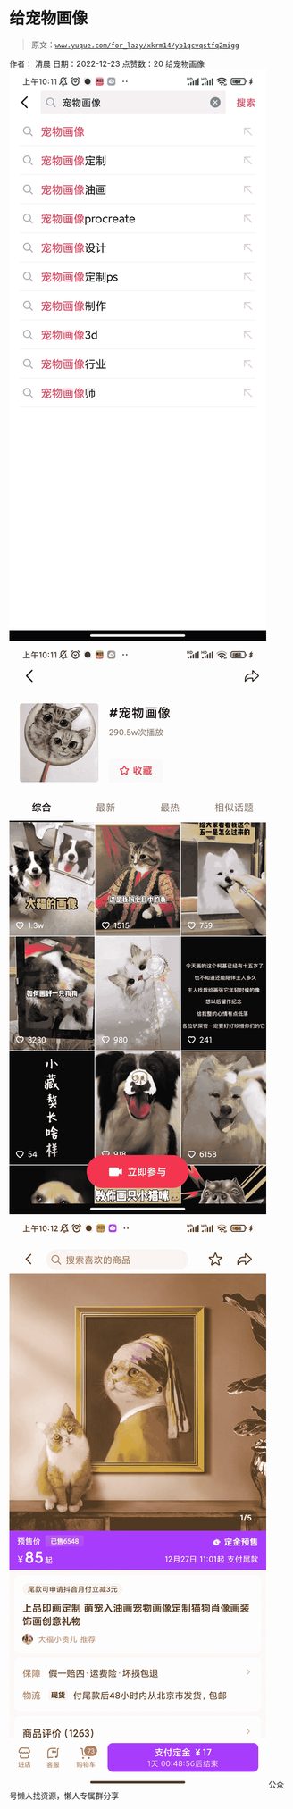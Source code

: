 # 给宠物画像

> 原文：[`www.yuque.com/for_lazy/xkrm14/yb1qcvqstfq2migg`](https://www.yuque.com/for_lazy/xkrm14/yb1qcvqstfq2migg)

<ne-p id="uc637f28f" data-lake-id="uc637f28f"><ne-text id="u5804d512">作者： 清晨</ne-text></ne-p> <ne-p id="u10da4efb" data-lake-id="u10da4efb"><ne-text id="u38bcfe88">日期：2022-12-23</ne-text></ne-p> <ne-p id="u6f34666f" data-lake-id="u6f34666f"><ne-text id="u8944fa3a">点赞数：</ne-text><ne-text id="uf283e13a" ne-bold="true">20</ne-text></ne-p> <ne-hole id="u976217a2" data-lake-id="u976217a2"><ne-card data-card-name="hr" data-card-type="block" id="hK2vQ" data-event-boundary="card"><ne-p id="ua91ba034" data-lake-id="ua91ba034"><ne-text id="ub912bb75">给宠物画像</ne-text></ne-p> <ne-p id="ub624b64d" data-lake-id="ub624b64d"><ne-card data-card-name="image" data-card-type="inline" id="NbxOL" data-event-boundary="card">![](img/d589adc887381c5c0f4d8ac85a1a37c5.png)</ne-card></ne-p> <ne-p id="u074e0367" data-lake-id="u074e0367"><ne-card data-card-name="image" data-card-type="inline" id="NqwzY" data-event-boundary="card">![](img/1e4437ed049789df5a40f7bd0f84e577.png)</ne-card></ne-p> <ne-p id="u50c23a36" data-lake-id="u50c23a36"><ne-card data-card-name="image" data-card-type="inline" id="z5PJd" data-event-boundary="card">![](img/b6b5dbd774ad605c290af0542219dd29.png)</ne-card></ne-p> <ne-hole id="ubddf8f8a" data-lake-id="ubddf8f8a"><ne-card data-card-name="hr" data-card-type="block" id="J3OSP" data-event-boundary="card"><ne-p id="u90bf6020" data-lake-id="u90bf6020"><ne-text id="uc8ed8db5">公众号懒人找资源，懒人专属群分享</ne-text></ne-p></ne-card></ne-hole></ne-card></ne-hole>